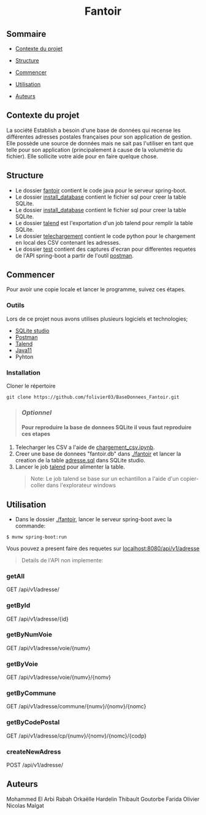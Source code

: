 <p  align="center">
<h1  align="center">Fantoir</h3>
</p>

## Sommaire

*  [Contexte du projet](#contexte-du-projet)

*  [Structure](#structure)

*  [Commencer](#commencer)

*  [Utilisation](#utilisation)

*  [Auteurs](#auteurs)


## Contexte du projet


La société Establish a besoin d'une base de données qui recense les différentes adresses postales françaises pour son application de gestion. Elle possède une source de données mais ne sait pas l'utiliser en tant que telle pour son application (principalement à cause de la volumétrie du fichier). Elle sollicite votre aide pour en faire quelque chose.

## Structure
- Le dossier [fantoir](https://github.com/folivier03/BaseDonnees_Fantoir/tree/main/fantoir) contient le code java pour le serveur spring-boot.
- Le dossier [install_database](https://github.com/folivier03/BaseDonnees_Fantoir/tree/main/install_database) contient le fichier sql pour creer la table SQLite.
- Le dossier [install_database](https://github.com/folivier03/BaseDonnees_Fantoir/tree/main/install_database) contient le fichier sql pour creer la table SQLite.
- Le dossier [talend](https://github.com/folivier03/BaseDonnees_Fantoir/tree/main/talend) est l'exportation d'un job talend pour remplir la table SQLite.
- Le dossier [telechargement](https://github.com/folivier03/BaseDonnees_Fantoir/tree/main/telechargement_csv) contient le code python pour le chargement en local des CSV contenant les adresses.
- Le dossier [test](https://github.com/folivier03/BaseDonnees_Fantoir/tree/main/test) contient des captures d'ecran pour differentes requetes de l'API spring-boot a partir de l'outil [postman](https://www.postman.com/).
## Commencer

Pour avoir une copie locale et lancer le programme, suivez ces étapes.

### Outils

Lors de ce projet nous avons utilises plusieurs logiciels et technologies;
- [SQLite studio](https://sqlitestudio.pl/)
- [Postman](https://www.postman.com/)
- [Talend](https://talend.com)
- [Java11](https://www.oracle.com/java/technologies/javase-jdk11-downloads.html)
- Pyhton
	
### Installation

Cloner le répertoire
```git
git clone https://github.com/folivier03/BaseDonnees_Fantoir.git
```
> ### _Optionnel_
> #### Pour reproduire la base de donnees SQLite il vous faut reproduire ces etapes
 
 1. Telecharger les CSV a l'aide de [chargement_csv.ipynb](https://github.com/folivier03/BaseDonnees_Fantoir/blob/main/telechargement_csv/chargement_csv.ipynb).
 2. Creer une base de donnees "fantoir.db" dans [./fantoir](https://github.com/folivier03/BaseDonnees_Fantoir/tree/main/fantoir) et lancer la creation de la table [adresse.sql](https://github.com/folivier03/BaseDonnees_Fantoir/blob/main/install_database/adresse.sql) dans SQLite studio.
 3. Lancer le job [talend](https://github.com/folivier03/BaseDonnees_Fantoir/tree/main/talend) pour alimenter la table.
	> Note: Le job talend se base sur un echantillon a l'aide d'un copier-coller dans l'explorateur windows

## Utilisation

- Dans le dossier [./fantoir](https://github.com/folivier03/BaseDonnees_Fantoir/tree/main/fantoir), lancer le serveur spring-boot avec la commande:
```Shell
$ mvnw spring-boot:run
```
Vous pouvez a present faire des requetes sur [localhost:8080/api/v1/adresse](http://localhost:8080/api/v1/adresse)

> Details de l'API non implemente:

### getAll
GET
/api/v1/adresse/

### getById
GET
/api/v1/adresse/{id}

###  getByNumVoie
GET
/api/v1/adresse/voie/{numv}

###  getByVoie
GET
/api/v1/adresse/voie/{numv}/{nomv}

### getByCommune
GET
/api/v1/adresse/commune/{numv}/{nomv}/{nomc}

### getByCodePostal
GET 
/api/v1/adresse/cp/{numv}/{nomv}/{nomc}/{codp}


### createNewAdress 
POST
/api/v1/adresse/


## Auteurs

Mohammed El Arbi Rabah
Orkaëlle Hardelin
Thibault Goutorbe
Farida Olivier
Nicolas Malgat
